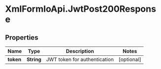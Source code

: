 # XmlFormIoApi.JwtPost200Response

## Properties

Name | Type | Description | Notes
------------ | ------------- | ------------- | -------------
**token** | **String** | JWT token for authentication | [optional] 


